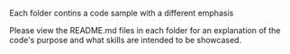 Each folder contins a code sample with a different emphasis

Please view the README.md files in each folder for an explanation of the code's purpose and what skills are intended to be showcased.
